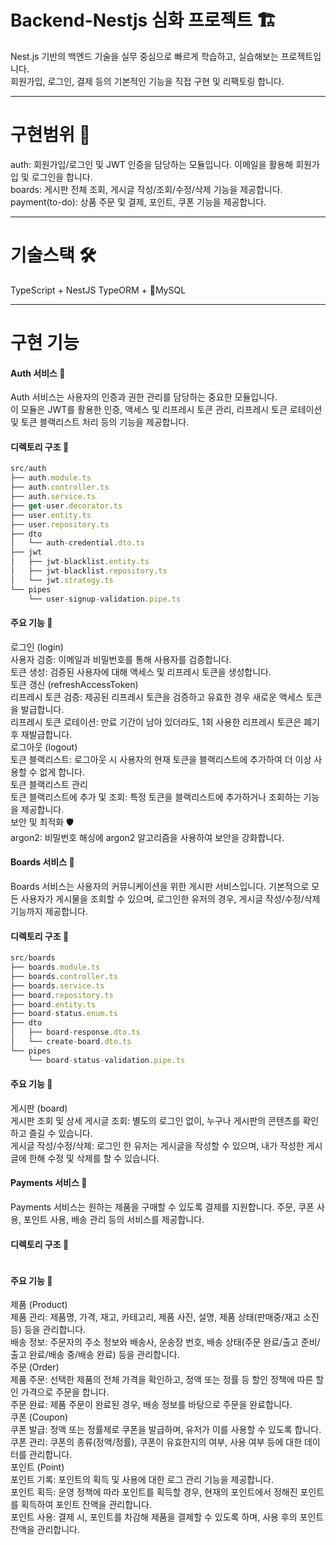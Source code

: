 # Backend-Nestjs 심화 프로젝트 🏗️

Nest.js 기반의 백엔드 기술을 실무 중심으로 빠르게 학습하고, 실습해보는 프로젝트입니다.  
회원가입, 로그인, 결제 등의 기본적인 기능을 직접 구현 및 리팩토링 합니다.

---

# 구현범위 🚀  
auth: 회원가입/로그인 및 JWT 인증을 담당하는 모듈입니다. 이메일을 활용해 회원가입 및 로그인을 합니다.  
boards: 게시판 전체 조회, 게시글 작성/조회/수정/삭제 기능을 제공합니다.  
payment(to-do): 상품 주문 및 결제, 포인트, 쿠폰 기능을 제공합니다.  

---

# 기술스택 🛠️
TypeScript + NestJS
TypeORM + MySQL

---

# 구현 기능
#### Auth 서비스 🔐
Auth 서비스는 사용자의 인증과 권한 관리를 담당하는 중요한 모듈입니다.  
이 모듈은 JWT를 활용한 인증, 액세스 및 리프레시 토큰 관리, 리프레시 토큰 로테이션 및 토큰 블랙리스트 처리 등의 기능을 제공합니다.

#### 디렉토리 구조 📂
```javascript
src/auth
├── auth.module.ts
├── auth.controller.ts
├── auth.service.ts
├── get-user.decorator.ts
├── user.entity.ts
├── user.repository.ts
├── dto
│   └── auth-credential.dto.ts
├── jwt
│   ├── jwt-blacklist.entity.ts
│   ├── jwt-blacklist.repository.ts
│   └── jwt.strategy.ts
└── pipes
    └── user-signup-validation.pipe.ts
```
    
#### 주요 기능 🚀
로그인 (login)  
사용자 검증: 이메일과 비밀번호를 통해 사용자를 검증합니다.  
토큰 생성: 검증된 사용자에 대해 액세스 및 리프레시 토큰을 생성합니다.  
토큰 갱신 (refreshAccessToken)  
리프레시 토큰 검증: 제공된 리프레시 토큰을 검증하고 유효한 경우 새로운 액세스 토큰을 발급합니다.  
리프레시 토큰 로테이션: 만료 기간이 남아 있더라도, 1회 사용한 리프레시 토큰은 폐기 후 재발급합니다.  
로그아웃 (logout)  
토큰 블랙리스트: 로그아웃 시 사용자의 현재 토큰을 블랙리스트에 추가하여 더 이상 사용할 수 없게 합니다.  
토큰 블랙리스트 관리  
토큰 블랙리스트에 추가 및 조회: 특정 토큰을 블랙리스트에 추가하거나 조회하는 기능을 제공합니다.  
보안 및 최적화 🛡️  
argon2: 비밀번호 해싱에 argon2 알고리즘을 사용하여 보안을 강화합니다.  


#### Boards 서비스 🔖
Boards 서비스는 사용자의 커뮤니케이션을 위한 게시판 서비스입니다. 기본적으로 모든 사용자가 게시물을 조회할 수 있으며, 로그인한 유저의 경우, 게시글 작성/수정/삭제 기능까지 제공합니다.

#### 디렉토리 구조 📂
```javascript
src/boards
├── boards.module.ts
├── boards.controller.ts
├── boards.service.ts
├── board.repository.ts
├── board.entity.ts
├── board-status.enum.ts
├── dto
│   ├── board-response.dto.ts
│   └── create-board.dto.ts
└── pipes
    └── board-status-validation.pipe.ts
```

#### 주요 기능 🚀
게시판 (board)  
게시판 조회 및 상세 게시글 조회: 별도의 로그인 없이, 누구나 게시판의 콘텐츠를 확인하고 즐길 수 있습니다.  
게시글 작성/수정/삭제: 로그인 한 유저는 게시글을 작성할 수 있으며, 내가 작성한 게시글에 한해 수정 및 삭제를 할 수 있습니다.  


#### Payments 서비스 💸  
Payments 서비스는 원하는 제품을 구매할 수 있도록 결제를 지원합니다. 주문, 쿠폰 사용, 포인트 사용, 배송 관리 등의 서비스를 제공합니다.  

#### 디렉토리 구조 📂  
```javascript
```

#### 주요 기능 🚀  
제품 (Product)  
제품 관리: 제품명, 가격, 재고, 카테고리, 제품 사진, 설명, 제품 상태(판매중/재고 소진 등) 등을 관리합니다.  
배송 정보: 주문자의 주소 정보와 배송사, 운송장 번호, 배송 상태(주문 완료/출고 준비/출고 완료/배송 중/배송 완료) 등을 관리합니다.  
주문 (Order)  
제품 주문: 선택한 제품의 전체 가격을 확인하고, 정액 또는 정률 등 할인 정책에 따른 할인 가격으로 주문을 합니다.  
주문 완료: 제품 주문이 완료된 경우, 배송 정보를 바탕으로 주문을 완료합니다.  
쿠폰 (Coupon)  
쿠폰 발급: 정액 또는 정률제로 쿠폰을 발급하며, 유저가 이를 사용할 수 있도록 합니다.  
쿠폰 관리: 쿠폰의 종류(정액/정률), 쿠폰이 유효한지의 여부, 사용 여부 등에 대한 데이터를 관리합니다.  
포인트 (Point)  
포인트 기록: 포인트의 획득 및 사용에 대한 로그 관리 기능을 제공합니다.  
포인트 획득: 운영 정책에 따라 포인트를 획득할 경우, 현재의 포인트에서 정해진 포인트를 획득하여 포인트 잔액을 관리합니다.  
포인트 사용: 결제 시, 포인트를 차감해 제품을 결제할 수 있도록 하며, 사용 후의 포인트 잔액을 관리합니다.  



